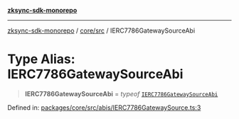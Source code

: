 [**zksync-sdk-monorepo**](../../../README.md)

---

[zksync-sdk-monorepo](../../../README.md) / [core/src](../README.md) / IERC7786GatewaySourceAbi

# Type Alias: IERC7786GatewaySourceAbi

> **IERC7786GatewaySourceAbi** = _typeof_ [`IERC7786GatewaySourceAbi`](../variables/IERC7786GatewaySourceAbi.md)

Defined in: [packages/core/src/abis/IERC7786GatewaySource.ts:3](https://github.com/dutterbutter/zksync-sdk/blob/128d557933eb10f01edd78c0b3392137ca480daf/packages/core/src/abis/IERC7786GatewaySource.ts#L3)
